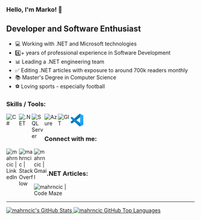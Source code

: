 ### Hello, I'm Marko! 👋

## Developer and Software Enthusiast

- 💻 Working with .NET and Microsoft technologies
- 4️⃣+ years of professional experience in Software Development
- 📊 Leading a .NET engineering team    
- ✅ Editing .NET articles with exposure to around 700k readers monthly
- 📚 Master's Degree in Computer Science
- ⚽ Loving sports - especially football

### Skills / Tools:

[<img target="_blank" align="left" alt="C#" width="34px" src="https://cdn.worldvectorlogo.com/logos/c--4.svg" />][c#]
[<img target="_blank" align="left" alt=".NET" width="34px" src="https://upload.wikimedia.org/wikipedia/commons/thumb/7/7d/Microsoft_.NET_logo.svg/2048px-Microsoft_.NET_logo.svg.png" />][.net]
[<img target="_blank" align="left" alt="SQL Server" width="34px" src="https://cdn-icons-png.flaticon.com/512/3161/3161115.png" />][sqlserver]
[<img target="_blank" align="left" alt="Azure" width="36px" src="https://logosdownload.com/logo/microsoft-azure-logo-big.png" />][azure]
[<img target="_blank" align="left" alt="GIT" width="34px" src="https://git-scm.com/images/logos/downloads/Git-Icon-1788C.png" />][git]
[<img target="_blank" align="left" alt="Visual Studio Code" width="34px" src="https://raw.githubusercontent.com/github/explore/80688e429a7d4ef2fca1e82350fe8e3517d3494d/topics/visual-studio-code/visual-studio-code.png" />][vscode]

<br />
<br />

### Connect with me:

[<img target="_blank" align="left" alt="mahrncic | LinkedIn" width="34px" src="https://raw.githubusercontent.com/rahuldkjain/github-profile-readme-generator/master/src/images/icons/Social/linked-in-alt.svg" />][linkedin]
[<img target="_blank" align="left" alt="mahrncic | Stack Overflow" width="40px" src="https://upload.wikimedia.org/wikipedia/commons/thumb/e/ef/Stack_Overflow_icon.svg/768px-Stack_Overflow_icon.svg.png" />][stackoverflow]
[<img target="_blank" align="left" alt="mahrncic | Gmail" width="34px" src="https://cdn-icons-png.flaticon.com/512/5968/5968534.png" />][gmail]

<br />
<br />

### .NET Articles:

[<img target="_blank" align="left" alt="mahrncic | Code Maze" width="115px" src="https://code-maze.com/wp-content/uploads/2021/02/Code-Maze-Logo-White-Text-Transparent-Small.png" />][codemaze]

<br />
<br />

---

<a href="https://github.com/mahrncic">
  <img height="180em" src="https://github-readme-stats.vercel.app/api?username=mahrncic&show_icons=true&theme=dark&count_private=true" alt="mahrncic's GitHub Stats" />
  <img height="180em" src="https://github-readme-stats.vercel.app/api/top-langs/?username=mahrncic&theme=dark&layout=compact" 
    alt="mahrncic GitHub Top Languages" />
</a>

[linkedin]: https://www.linkedin.com/in/marko-hrncic
[vscode]: https://code.visualstudio.com/
[c#]: https://docs.microsoft.com/en-us/dotnet/csharp/
[.net]: https://dotnet.microsoft.com/en-us/
[sqlserver]: https://www.microsoft.com/en-us/sql-server
[angular]: https://angular.io/
[git]: https://git-scm.com/
[html]: https://developer.mozilla.org/en-US/docs/Web/HTML
[css]: https://www.w3schools.com/css/
[flutter]: https://flutter.dev/?gclid=CjwKCAiAiKuOBhBQEiwAId_sK1sIc9nsJqe1B7wCdpjX5TayKQIdPGhhHcvFAlwvo18a3nR5JLobJRoCgHUQAvD_BwE&gclsrc=aw.ds
[azure]: https://azure.microsoft.com/en-us/
[codemaze]: https://code-maze.com/author/mahrncic/
[stackoverflow]: https://stackoverflow.com/users/19363957/marko-hrn%c4%8di%c4%87
[gmail]: mailto:mahrncic@gmail.com
